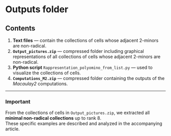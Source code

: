 # Outputs folder 

## Contents

1. **Text files** — contain the collections of cells whose adjacent 2-minors are non-radical.  
2. **`Output_pictures.zip`** — compressed folder including graphical representations of all collections of cells whose adjacent 2-minors are non-radical.  
3. **Python script** `Rappresentation_polyomino_from_list.py` — used to visualize the collections of cells.  
4. **`Computations_M2.zip`** — compressed folder containing the outputs of the *Macaulay2* computations.

---

### Important
From the collections of cells in `Output_pictures.zip`, we extracted all **minimal non-radical collections** up to rank 8.  
These specific examples are described and analyzed in the accompanying article.
